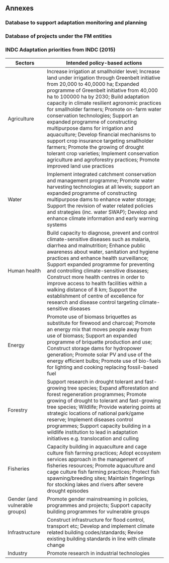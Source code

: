 ## Annexes

### Database to support adaptation monitoring and planning

### Database of projects under the FM entities

### INDC Adaptation priorities from INDC (2015)

| **Sectors** | **Intended policy-based actions** |
| --- | --- |
| Agriculture | Increase irrigation at smallholder level; Increase land under irrigation through Greenbelt initiative from 20,000 to 40,0000 ha; Expanded programme of Greenbelt initiative from 40,000 ha to 100000 ha by 2030; Build adaptation capacity in climate resilient agronomic practices for smallholder farmers; Promote on-farm water conservation technologies; Support an expanded programme of constructing multipurpose dams for irrigation and aquaculture; Develop financial mechanisms to support crop insurance targeting smallholder farmers; Promote the growing of drought tolerant crop varieties; Implement conservation agriculture and agroforestry practices; Promote improved land use practices|
|Water | Implement integrated catchment conservation and management programme; Promote water harvesting technologies at all levels; support an expanded programme of constructing multipurpose dams to enhance water storage; Support the revision of water related policies and strategies (inc. water SWAP); Develop and enhance climate information and early warning systems|
|Human health | Build capacity to diagnose, prevent and control climate-sensitive diseases such as malaria, diarrhea and malnutrition; Enhance public awareness about water, sanitation and hygiene practices and enhance health surveillance; Support expanded programme for preventing and controlling climate-sensitive diseases; Construct more health centres in order to improve access to health facilities within a walking distance of 8 km; Support the establishment of centre of excellence for research and disease control targeting climate-sensitive diseases|
|Energy | Promote use of biomass briquettes as substitute for firewood and charcoal; Promote an energy mix that moves people away from use of biomass; Support an expanded programme of briquette production and use; Construct storage dams for hydropower generation; Promote solar PV and use of the energy efficient bulbs; Promote use of bio-fuels for lighting and cooking replacing fossil-based fuel|
|Forestry | Support research in drought tolerant and fast-growing tree species; Expand afforestation and forest regeneration programmes; Promote growing of drought to tolerant and fast-growing tree species; Wildlife; Provide watering points at strategic locations of national park/game reserve; Implement diseases control programmes; Support capacity building in a wildlife institution to lead in adaptation initiatives e.g. translocation and culling|
|Fisheries | Capacity building in aquaculture and cage culture fish farming practices; Adopt ecosystem services approach in the management of fisheries resources; Promote aquaculture and cage culture fish farming practices; Protect fish spawning/breeding sites; Maintain fingerlings for stocking lakes and rivers after severe drought episodes| 
|Gender (and vulnerable groups)	| Promote gender mainstreaming in policies, programmes and projects; Support capacity building programmes for vulnerable groups|
|Infrastructure | Construct infrastructure for flood control, transport etc; Develop and implement climate related building codes/standards; Revise existing building standards in line with climate change |
|Industry |Promote research in industrial technologies| 
